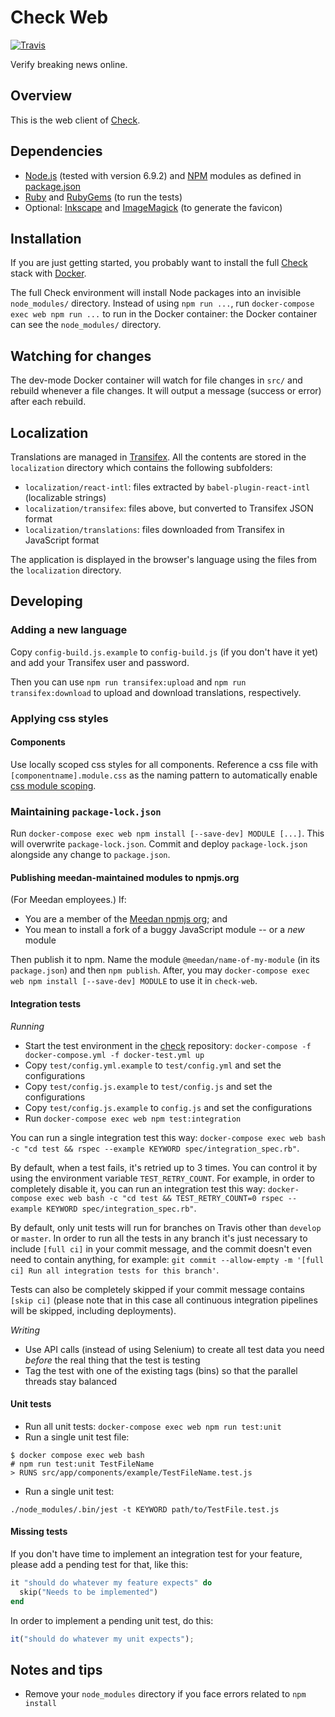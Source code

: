 # Check Web

[![Travis](https://travis-ci.org/meedan/check-web.svg?branch=develop)](https://travis-ci.org/meedan/check-web/)

Verify breaking news online.

## Overview

This is the web client of [Check](https://github.com/meedan/check).

## Dependencies

* [Node.js](https://nodejs.org/en/ "Node.js") (tested with version 6.9.2) and [NPM](https://www.npmjs.com/ "npm") modules as defined in [package.json]()
* [Ruby](https://www.ruby-lang.org/en/downloads/ "Download Ruby") and [RubyGems](https://rubygems.org/ "RubyGems.org | your community gem host") (to run the tests)
* Optional: [Inkscape](https://inkscape.org/en/ "Draw Freely | Inkscape") and [ImageMagick](https://www.imagemagick.org/script/index.php "Convert, Edit, Or Compose Bitmap Images @ ImageMagick") (to generate the favicon)

## Installation

If you are just getting started, you probably want to install the full
[Check](https://github.com/meedan/check) stack with
[Docker](https://www.docker.com/).

The full Check environment will install Node packages into an invisible
`node_modules/` directory. Instead of using `npm run ...`, run
`docker-compose exec web npm run ...` to run in the Docker container: the
Docker container can see the `node_modules/` directory.

## Watching for changes

The dev-mode Docker container will watch for file changes in `src/` and rebuild
whenever a file changes. It will output a message (success or error) after each
rebuild.

## Localization

Translations are managed in [Transifex](https://www.transifex.com/meedan/check-2/).
All the contents are stored in the `localization` directory which contains the
following subfolders:

* `localization/react-intl`: files extracted by `babel-plugin-react-intl` (localizable strings)
* `localization/transifex`: files above, but converted to Transifex JSON format
* `localization/translations`: files downloaded from Transifex in JavaScript format

The application is displayed in the browser's language using the files from the
`localization` directory.

## Developing

### Adding a new language

Copy `config-build.js.example` to `config-build.js` (if you don't have it yet) and
add your Transifex user and password.

Then you can use `npm run transifex:upload` and `npm run transifex:download` to
upload and download translations, respectively.

### Applying css styles

#### Components
Use locally scoped css styles for all components. Reference a css file with `[componentname].module.css` as the naming pattern to automatically enable [css module scoping](https://github.com/css-modules/css-modules).

### Maintaining `package-lock.json`

Run `docker-compose exec web npm install [--save-dev] MODULE [...]`. This will
overwrite `package-lock.json`. Commit and deploy `package-lock.json` alongside
any change to `package.json`.

#### Publishing meedan-maintained modules to npmjs.org

(For Meedan employees.) If:

* You are a member of the [Meedan npmjs org](https://www.npmjs.com/org/meedan); and
* You mean to install a fork of a buggy JavaScript module -- or a _new_ module

Then publish it to npm. Name the module `@meedan/name-of-my-module` (in its
`package.json`) and then `npm publish`. After, you may
`docker-compose exec web npm install [--save-dev] MODULE` to use it in `check-web`.

#### Integration tests

*Running*

* Start the test environment in the [check](https://github.com/meedan/check) repository: `docker-compose -f docker-compose.yml -f docker-test.yml up`
* Copy `test/config.yml.example` to `test/config.yml` and set the configurations
* Copy `test/config.js.example` to `test/config.js` and set the configurations
* Copy `test/config.js.example` to `config.js` and set the configurations
* Run `docker-compose exec web npm test:integration`

You can run a single integration test this way: `docker-compose exec web bash -c "cd test && rspec --example KEYWORD spec/integration_spec.rb"`.

By default, when a test fails, it's retried up to 3 times. You can control it by using the environment variable `TEST_RETRY_COUNT`. For example, in order to completely disable it, you can run an integration test this way: `docker-compose exec web bash -c "cd test && TEST_RETRY_COUNT=0 rspec --example KEYWORD spec/integration_spec.rb"`.

By default, only unit tests will run for branches on Travis other than `develop` or `master`. In order to run all the tests in any branch it's just necessary to include `[full ci]` in your commit message, and the commit doesn't even need to contain anything, for example: `git commit --allow-empty -m '[full ci] Run all integration tests for this branch'`.

Tests can also be completely skipped if your commit message contains `[skip ci]` (please note that in this case all continuous integration pipelines will be skipped, including deployments).

*Writing*

* Use API calls (instead of using Selenium) to create all test data you need _before_ the real thing that the test is testing
* Tag the test with one of the existing tags (bins) so that the parallel threads stay balanced

#### Unit tests

* Run all unit tests: `docker-compose exec web npm run test:unit`
* Run a single unit test file:
```
$ docker compose exec web bash
# npm run test:unit TestFileName
> RUNS src/app/components/example/TestFileName.test.js
```
* Run a single unit test:
```
./node_modules/.bin/jest -t KEYWORD path/to/TestFile.test.js
```

#### Missing tests

If you don't have time to implement an integration test for your feature, please add a pending test for that, like this:

```ruby
it "should do whatever my feature expects" do
  skip("Needs to be implemented")
end
```

In order to implement a pending unit test, do this:

```javascript
it("should do whatever my unit expects");
```

## Notes and tips

* Remove your `node_modules` directory if you face errors related to `npm install`
